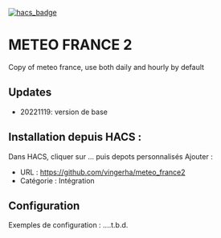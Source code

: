 [![hacs_badge](https://img.shields.io/badge/HACS-Default-orange.svg)](https://github.com/custom-components/hacs)

# METEO FRANCE 2
Copy of meteo france, use both daily and hourly by default


## Updates
- 20221119: version de base

## Installation depuis HACS :

Dans HACS, cliquer sur ... puis depots personnalisés
Ajouter :
- URL : https://github.com/vingerha/meteo_france2
- Catégorie : Intégration

## Configuration
Exemples de configuration :
....t.b.d.
